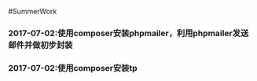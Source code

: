 #SummerWork

### 2017-07-02:使用composer安装phpmailer，利用phpmailer发送邮件并做初步封装

### 2017-07-02:使用composer安装tp